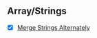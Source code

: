 
## Array/Strings

- [x] [Merge Strings Alternately](../../String/LeetCode75/merge-strings-alternately.md)
